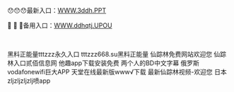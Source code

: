 <p>
	😯😯😯最新入口：<a href="http://www.baidu.com/link?url=6MA2SWnO3Raqke39an_0PUxosM6ZrUGzi1BN9tNnlPW&wd">WWW.3ddh.PPT</a> 
	<p>
		🍞
🍞
🍞备用入口：<a href="http://www.baidu.com/link?url=6MA2SWnO3Raqke39an_0PUxosM6ZrUGzi1BN9tNnlPW&wd">WWW.ddhqtj.UPOU</a> 
	</p>
	<p>
		<br />
	</p>
	<p>
		黑料正能量tttzzz永久入口
tttzzz668.su黑料正能量
仙踪林免费网站欢迎您
仙踪林入口贰佰信息网
他趣app下载安装免费
两个人的BD中文字幕
俄罗斯vodafonewifi巨大APP
天堂在线最新版www√下载
最新仙踪林视频-欢迎您
日本zljzljzljzlj喷app
	</p>
